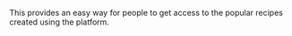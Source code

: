 This provides an easy way for people to get access to the popular recipes created using the platform. 
